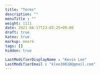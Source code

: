 ```yaml
---
title: "Terms"
description: ""
menuTitle : ""
weight: 1111
date: 2021-08-17T23:03:25+09:00
draft: true
katex: true
markup: mmark
tags: []
hidden: true

LastModifierDisplayName : "Kevin Lee"
LastModifierEmail : "klee30810@gmail.com"
---
```


